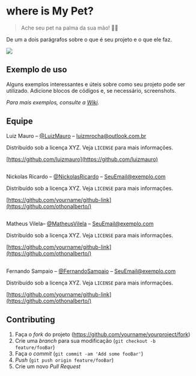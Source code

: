 # where is My Pet?

> Ache seu pet na palma da sua mão! 🐶🐱

<!-- [![NPM Version][npm-image]][npm-url]
[![Build Status][travis-image]][travis-url]
[![Downloads Stats][npm-downloads]][npm-url] -->

De um a dois parágrafos sobre o que é seu projeto e o que ele faz.

![](../header.png)

## Exemplo de uso

Alguns exemplos interessantes e úteis sobre como seu projeto pode ser utilizado. Adicione blocos de códigos e, se necessário, screenshots.

_Para mais exemplos, consulte a [Wiki][wiki]._

## Equipe

Luiz Mauro – [@LuizMauro](https://www.linkedin.com/in/luiz-mauro-rocha-572499190/) – luizmrocha@outlook.com.br

Distribuído sob a licença XYZ. Veja `LICENSE` para mais informações.

[https://github.com/luizmauro](https://github.com/luizmauro)

##

Nickolas Ricardo – [@NickolasRicardo](https://twitter.com/...) – SeuEmail@exemplo.com

Distribuído sob a licença XYZ. Veja `LICENSE` para mais informações.

[https://github.com/yourname/github-link](https://github.com/othonalberto/)

##

Matheus Vilela– [@MatheusVilela](https://twitter.com/...) – SeuEmail@exemplo.com

Distribuído sob a licença XYZ. Veja `LICENSE` para mais informações.

[https://github.com/yourname/github-link](https://github.com/othonalberto/)

##

Fernando Sampaio – [@FernandoSampaio](https://twitter.com/...) – SeuEmail@exemplo.com

Distribuído sob a licença XYZ. Veja `LICENSE` para mais informações.

[https://github.com/yourname/github-link](https://github.com/othonalberto/)

## Contributing

1. Faça o _fork_ do projeto (<https://github.com/yourname/yourproject/fork>)
2. Crie uma _branch_ para sua modificação (`git checkout -b feature/fooBar`)
3. Faça o _commit_ (`git commit -am 'Add some fooBar'`)
4. _Push_ (`git push origin feature/fooBar`)
5. Crie um novo _Pull Request_

[npm-image]: https://img.shields.io/npm/v/datadog-metrics.svg?style=flat-square
[npm-url]: https://npmjs.org/package/datadog-metrics
[npm-downloads]: https://img.shields.io/npm/dm/datadog-metrics.svg?style=flat-square
[travis-image]: https://img.shields.io/travis/dbader/node-datadog-metrics/master.svg?style=flat-square
[travis-url]: https://travis-ci.org/dbader/node-datadog-metrics
[wiki]: https://github.com/seunome/seuprojeto/wiki
